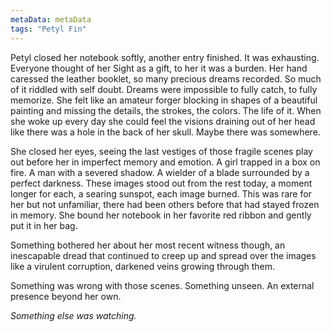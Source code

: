 ```yaml
---
metaData: metaData
tags: "Petyl Fin"
---
```


Petyl closed her notebook softly, another entry finished. It was exhausting. Everyone thought of her Sight as a gift, to her it was a burden. Her hand caressed the leather booklet, so many precious dreams recorded. So much of it riddled with self doubt. Dreams were impossible to fully catch, to fully memorize. She felt like an amateur forger blocking in shapes of a beautiful painting and missing the details, the strokes, the colors. The life of it. When she woke up every day she could feel the visions draining out of her head like there was a hole in the back of her skull. Maybe there was somewhere. 

She closed her eyes, seeing the last vestiges of those fragile scenes play out before her in imperfect memory and emotion. A girl trapped in a box on fire. A man with a severed shadow. A wielder of a blade surrounded by a perfect darkness. These images stood out from the rest today, a moment longer for each, a searing sunspot, each image burned. This was rare for her but not unfamiliar, there had been others before that had stayed frozen in memory. She bound her notebook in her favorite red ribbon and gently put it in her bag. 

Something bothered her about her most recent witness though, an inescapable dread that continued to creep up and spread over the images like a virulent corruption, darkened veins growing through them. 

Something was wrong with those scenes. Something unseen. An external presence beyond her own. 

*Something else was watching.*